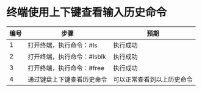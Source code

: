 #  终端使用上下键查看输入历史命令

| 编号 | 步骤                                          | 预期                 |
| ---- | --------------------------------------------- | ------------------- |
| 1    | 打开终端，执行命令：#ls | 执行成功    |
| 2 |打开终端，执行命令：#lsblk  | 执行成功 |
| 3 |打开终端，执行命令：#free  | 执行成功 |
| 4 |通过键盘上下键查看历史命令 | 可以正常查看到以上历史命令 |